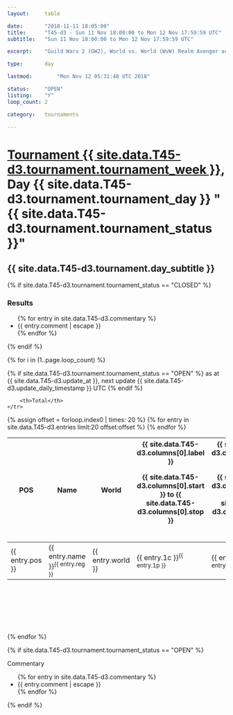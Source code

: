 ```yaml
---
layout: 	table

date: 		"2018-11-11 18:05:00"
title: 		"T45-d3 - Sun 11 Nov 18:00:00 to Mon 12 Nov 17:59:59 UTC"
subtitle: 	"Sun 11 Nov 18:00:00 to Mon 12 Nov 17:59:59 UTC"

excerpt:    "Guild Wars 2 (GW2), World vs. World (WvW) Realm Avenger achivement Tournament. \"Every Kill Counts\""

type:       day

lastmod: 		"Mon Nov 12 05:31:48 UTC 2018"

status:     "OPEN"
listing:    "Y"
loop_count: 2

category: 	tournaments

---
```

<div class="table_header">
    <h1><a href="{{ site.data.T45-d3.tournament.week_url }}">Tournament {{ site.data.T45-d3.tournament.tournament_week }}</a>, Day {{ site.data.T45-d3.tournament.tournament_day }} "{{ site.data.T45-d3.tournament.tournament_status }}"</h1>
    <h2>{{ site.data.T45-d3.tournament.day_subtitle }}</h2> 
</div>

{% if site.data.T45-d3.tournament.tournament_status == "CLOSED" %} 
<div class="commentary">
  <h3>Results</h3>
  <ul>
    {% for entry in site.data.T45-d3.commentary %}
    <li class="commentary_list">{{ entry.comment | escape }}</li>
    {% endfor %}
  </ul>
</div>
{% endif %}


{% for i in (1..page.loop_count) %}

{% if site.data.T45-d3.tournament.tournament_status == "OPEN" %} 
<span class="table_nextupdate">as at {{ site.data.T45-d3.update_at }}, next update {{ site.data.T45-d3.update_daily_timestamp }} UTC</span> 
{% endif %}

<table class="day_table">
  <colgroup>
    <col style="width:18px">
    <col style="width:55px">
    <col style="width:55px">
    <col style="width:12px">
    <col style="width:12px">
    <col style="width:12px">
    <col style="width:12px">
    <col style="width:12px">
    <col style="width:12px">
    <col style="width:12px">
    <col style="width:12px">
    <col style="width:12px">
    <col style="width:12px">
    <col style="width:12px">
    <col style="width:12px">
    <col style="width:12px">
    <col style="width:12px">
    <col style="width:12px">
    <col style="width:12px">
    <col style="width:12px">
    <col style="width:12px">
    <col style="width:12px">
    <col style="width:12px">
    <col style="width:12px">
    <col style="width:12px">
    <col style="width:12px">
    <col style="width:12px">
    <col style="width:18px">
  </colgroup>  
  <thead>
    <tr>
        <th>POS</th>
        <th class="AlignLeft">Name</th>
        <th class="AlignLeft">World</th>

<th><div class="label">{{ site.data.T45-d3.columns[0].label }}<p class="onhover">{{ site.data.T45-d3.columns[0].start }} to {{ site.data.T45-d3.columns[0].stop }}</p></div>​</th>
<th><div class="label">{{ site.data.T45-d3.columns[1].label }}<p class="onhover">{{ site.data.T45-d3.columns[1].start }} to {{ site.data.T45-d3.columns[1].stop }}</p></div>​</th>
<th><div class="label">{{ site.data.T45-d3.columns[2].label }}<p class="onhover">{{ site.data.T45-d3.columns[2].start }} to {{ site.data.T45-d3.columns[2].stop }}</p></div>​</th>
<th><div class="label">{{ site.data.T45-d3.columns[3].label }}<p class="onhover">{{ site.data.T45-d3.columns[3].start }} to {{ site.data.T45-d3.columns[3].stop }}</p></div>​</th>
<th><div class="label">{{ site.data.T45-d3.columns[4].label }}<p class="onhover">{{ site.data.T45-d3.columns[4].start }} to {{ site.data.T45-d3.columns[4].stop }}</p></div>​</th>
<th><div class="label">{{ site.data.T45-d3.columns[5].label }}<p class="onhover">{{ site.data.T45-d3.columns[5].start }} to {{ site.data.T45-d3.columns[5].stop }}</p></div>​</th>
<th><div class="label">{{ site.data.T45-d3.columns[6].label }}<p class="onhover">{{ site.data.T45-d3.columns[6].start }} to {{ site.data.T45-d3.columns[6].stop }}</p></div>​</th>
<th><div class="label">{{ site.data.T45-d3.columns[7].label }}<p class="onhover">{{ site.data.T45-d3.columns[7].start }} to {{ site.data.T45-d3.columns[7].stop }}</p></div>​</th>
<th><div class="label">{{ site.data.T45-d3.columns[8].label }}<p class="onhover">{{ site.data.T45-d3.columns[8].start }} to {{ site.data.T45-d3.columns[8].stop }}</p></div>​</th>
<th><div class="label">{{ site.data.T45-d3.columns[9].label }}<p class="onhover">{{ site.data.T45-d3.columns[9].start }} to {{ site.data.T45-d3.columns[9].stop }}</p></div>​</th>
<th><div class="label">{{ site.data.T45-d3.columns[10].label }}<p class="onhover">{{ site.data.T45-d3.columns[10].start }} to {{ site.data.T45-d3.columns[10].stop }}</p></div>​</th>

<th><div class="label">{{ site.data.T45-d3.columns[11].label }}<p class="onhover">{{ site.data.T45-d3.columns[11].start }} to {{ site.data.T45-d3.columns[11].stop }}</p></div>​</th>
<th><div class="label">{{ site.data.T45-d3.columns[12].label }}<p class="onhover">{{ site.data.T45-d3.columns[12].start }} to {{ site.data.T45-d3.columns[12].stop }}</p></div>​</th>
<th><div class="label">{{ site.data.T45-d3.columns[13].label }}<p class="onhover">{{ site.data.T45-d3.columns[13].start }} to {{ site.data.T45-d3.columns[13].stop }}</p></div>​</th>
<th><div class="label">{{ site.data.T45-d3.columns[14].label }}<p class="onhover">{{ site.data.T45-d3.columns[14].start }} to {{ site.data.T45-d3.columns[14].stop }}</p></div>​</th>
<th><div class="label">{{ site.data.T45-d3.columns[15].label }}<p class="onhover">{{ site.data.T45-d3.columns[15].start }} to {{ site.data.T45-d3.columns[15].stop }}</p></div>​</th>
<th><div class="label">{{ site.data.T45-d3.columns[16].label }}<p class="onhover">{{ site.data.T45-d3.columns[16].start }} to {{ site.data.T45-d3.columns[16].stop }}</p></div>​</th>
<th><div class="label">{{ site.data.T45-d3.columns[17].label }}<p class="onhover">{{ site.data.T45-d3.columns[17].start }} to {{ site.data.T45-d3.columns[17].stop }}</p></div>​</th>
<th><div class="label">{{ site.data.T45-d3.columns[18].label }}<p class="onhover">{{ site.data.T45-d3.columns[18].start }} to {{ site.data.T45-d3.columns[18].stop }}</p></div>​</th>
<th><div class="label">{{ site.data.T45-d3.columns[19].label }}<p class="onhover">{{ site.data.T45-d3.columns[19].start }} to {{ site.data.T45-d3.columns[19].stop }}</p></div>​</th>
<th><div class="label">{{ site.data.T45-d3.columns[20].label }}<p class="onhover">{{ site.data.T45-d3.columns[20].start }} to {{ site.data.T45-d3.columns[20].stop }}</p></div>​</th>

<th><div class="label">{{ site.data.T45-d3.columns[21].label }}<p class="onhover">{{ site.data.T45-d3.columns[21].start }} to {{ site.data.T45-d3.columns[21].stop }}</p></div>​</th>
<th><div class="label">{{ site.data.T45-d3.columns[22].label }}<p class="onhover">{{ site.data.T45-d3.columns[22].start }} to {{ site.data.T45-d3.columns[22].stop }}</p></div>​</th>
<th><div class="label">{{ site.data.T45-d3.columns[23].label }}<p class="onhover">{{ site.data.T45-d3.columns[23].start }} to {{ site.data.T45-d3.columns[23].stop }}</p></div>​</th>

        <th>Total</th>
    </tr>
  </thead>
  {% assign offset = forloop.index0 | times: 20 %}
<tbody>
{% for entry in site.data.T45-d3.entries limit:20 offset:offset %}
  <tr>
    <td class="pl{{ entry.pos }}">{{ entry.pos }}</td>
    <td class="AlignLeft">{{ entry.name }}<sup>{{ entry.reg }}</sup></td>
    <td class="AlignLeft">{{ entry.world }}</td>
    <td class="pl{{ entry.1p }}">{{ entry.1c }}<sup>{{ entry.1p }}</sup></td>
    <td class="pl{{ entry.2p }}">{{ entry.2c }}<sup>{{ entry.2p }}</sup></td>
    <td class="pl{{ entry.3p }}">{{ entry.3c }}<sup>{{ entry.3p }}</sup></td>
    <td class="pl{{ entry.4p }}">{{ entry.4c }}<sup>{{ entry.4p }}</sup></td>
    <td class="pl{{ entry.5p }}">{{ entry.5c }}<sup>{{ entry.5p }}</sup></td>
    <td class="pl{{ entry.6p }}">{{ entry.6c }}<sup>{{ entry.6p }}</sup></td>
    <td class="pl{{ entry.7p }}">{{ entry.7c }}<sup>{{ entry.7p }}</sup></td>
    <td class="pl{{ entry.8p }}">{{ entry.8c }}<sup>{{ entry.8p }}</sup></td>
    <td class="pl{{ entry.9p }}">{{ entry.9c }}<sup>{{ entry.9p }}</sup></td>
    <td class="pl{{ entry.10p }}">{{ entry.10c }}<sup>{{ entry.10p }}</sup></td>
    <td class="pl{{ entry.11p }}">{{ entry.11c }}<sup>{{ entry.11p }}</sup></td>
    <td class="pl{{ entry.12p }}">{{ entry.12c }}<sup>{{ entry.12p }}</sup></td>
    <td class="pl{{ entry.13p }}">{{ entry.13c }}<sup>{{ entry.13p }}</sup></td>
    <td class="pl{{ entry.14p }}">{{ entry.14c }}<sup>{{ entry.14p }}</sup></td>
    <td class="pl{{ entry.15p }}">{{ entry.15c }}<sup>{{ entry.15p }}</sup></td>
    <td class="pl{{ entry.16p }}">{{ entry.16c }}<sup>{{ entry.16p }}</sup></td>
    <td class="pl{{ entry.17p }}">{{ entry.17c }}<sup>{{ entry.17p }}</sup></td>
    <td class="pl{{ entry.18p }}">{{ entry.18c }}<sup>{{ entry.18p }}</sup></td>
    <td class="pl{{ entry.19p }}">{{ entry.19c }}<sup>{{ entry.19p }}</sup></td>
    <td class="pl{{ entry.20p }}">{{ entry.20c }}<sup>{{ entry.20p }}</sup></td>
    <td class="pl{{ entry.21p }}">{{ entry.21c }}<sup>{{ entry.21p }}</sup></td>
    <td class="pl{{ entry.22p }}">{{ entry.22c }}<sup>{{ entry.22p }}</sup></td>
    <td class="pl{{ entry.23p }}">{{ entry.23c }}<sup>{{ entry.23p }}</sup></td>
    <td class="pl{{ entry.24p }}">{{ entry.24c }}<sup>{{ entry.24p }}</sup></td>
    <td>{{ entry.total }}</td>
  </tr>
{% endfor %}  
</tbody>
</table>
<div class="leaderboard">
  <script async src="//pagead2.googlesyndication.com/pagead/js/adsbygoogle.js"></script>
  <!-- 728x90 -->
  <ins class="adsbygoogle"
       style="display:inline-block;width:728px;height:90px"
       data-ad-client="ca-pub-3274917281288240"
       data-ad-slot="3870538733"></ins>
  <script>
  (adsbygoogle = window.adsbygoogle || []).push({});
  </script>    
</div>
<br />
{% endfor %}

{% if site.data.T45-d3.tournament.tournament_status == "OPEN" %} 
<div class="commentary">
  <span class="commentary_title">Commentary</span>
  <ul>
    {% for entry in site.data.T45-d3.commentary %}
    <li class="commentary_list">{{ entry.comment | escape }}</li>
    {% endfor %}
  </ul>
</div>
{% endif %}


